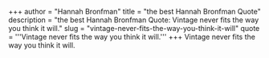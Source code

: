 +++
author = "Hannah Bronfman"
title = "the best Hannah Bronfman Quote"
description = "the best Hannah Bronfman Quote: Vintage never fits the way you think it will."
slug = "vintage-never-fits-the-way-you-think-it-will"
quote = '''Vintage never fits the way you think it will.'''
+++
Vintage never fits the way you think it will.
